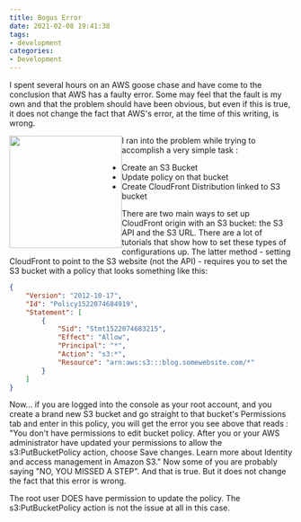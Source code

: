 ```yaml
---
title: Bogus Error
date: 2021-02-08 19:41:38
tags:
- development
categories:
- Development
---
```

I spent several hours on an AWS goose chase and have come to the conclusion that AWS has a faulty error. Some may feel that the fault is my own and that the problem should have been obvious, but even if this is true, it does not change the fact that AWS's error, at the time of this writing, is wrong.

<img src="/images/bogus_error.png" style="width:200px; float:left;"> 

I ran into the problem while trying to accomplish a very simple task :

- Create an S3 Bucket
- Update policy on that bucket
- Create CloudFront Distribution linked to S3 bucket

There are two main ways to set up CloudFront origin with an S3 bucket: the S3 API and the S3 URL. There are a lot of tutorials that show how to set these types of configurations up. The latter method - setting CloudFront to point to the S3 website (not the API) - requires you to set the S3 bucket with a policy that looks something like this:

```json
{
    "Version": "2012-10-17",
    "Id": "Policy1522074684919",
    "Statement": [
        {
            "Sid": "Stmt1522074683215",
            "Effect": "Allow",
            "Principal": "*",
            "Action": "s3:*",
            "Resource": "arn:aws:s3:::blog.somewebsite.com/*"
        }
    ]
}
```

Now... if you are logged into the console as your root account, and you create a brand new S3 bucket and go straight to that bucket's Permissions tab and enter in this policy, you will get the error you see above that reads : "You don't have permissions to edit bucket policy. After you or your AWS administrator have updated your permissions to allow the s3:PutBucketPolicy action, choose Save changes. Learn more about Identity and access management in Amazon S3." Now some of you are probably saying "NO, YOU MISSED A STEP". And that is true. But it does not change the fact that this error is wrong. 

The root user DOES have permission to update the policy. The s3:PutBucketPolicy action is not the issue at all in this case.